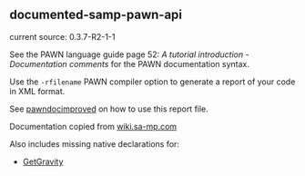 
## documented-samp-pawn-api

current source: 0.3.7-R2-1-1

See the PAWN language guide page 52: _A tutorial introduction - Documentation comments_ for the PAWN documentation syntax.

Use the `-rfilename` PAWN compiler option to generate a report of your code in XML format.

See [pawndocimproved](https://github.com/yugecin/pawndocimproved) on how to use this report file.

Documentation copied from [wiki.sa-mp.com](http://wiki.sa-mp.com)

Also includes missing native declarations for:
* [GetGravity](http://wiki.sa-mp.com/wiki/GetGravity)

